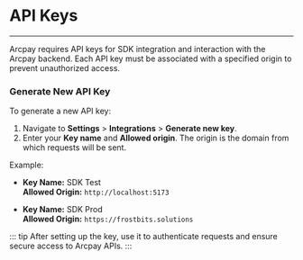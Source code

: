 # API Keys

---

Arcpay requires API keys for SDK integration and interaction with the Arcpay backend. Each API key must be associated with a specified origin to prevent unauthorized access.

### Generate New API Key

To generate a new API key:

1. Navigate to **Settings** > **Integrations** > **Generate new key**.
2. Enter your **Key name** and **Allowed origin**. The origin is the domain from which requests will be sent.

Example:

- **Key Name:** SDK Test  
  **Allowed Origin:** `http://localhost:5173`
    
- **Key Name:** SDK Prod  
  **Allowed Origin:** `https://frostbits.solutions`

::: tip
After setting up the key, use it to authenticate requests and ensure secure access to Arcpay APIs.
:::